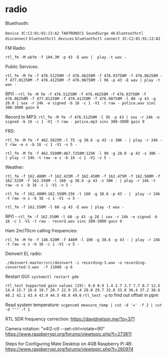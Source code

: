 # radio

Bluethooth:

`Device 3C:C2:01:91:13:A2 TAOTRONICS SoundSurge 46`
`bluetoothctl disconnect`
`bluetoothctl devices`
`bluetoothctl connect 3C:C2:01:91:13:A2`

FM Radio:

`rtl_fm -M wbfm -f 104.3M -p 43 -E wav |  play -t wav -`

Public Services:

`rtl_fm -M fm -f 476.51250M -f 476.46250M -f 476.93750M -f 476.86250M -f 477.01250M -f 476.41250M -f 476.98750M -l 96 -p 43 -E wav | play -t wav -`

  RPi1 - `rtl_fm -M fm -f 476.51250M -f 476.46250M -f 476.93750M -f 476.86250M -f 477.01250M -f 476.41250M -f 476.98750M -l 80 -p 43 -g 28.0 | sox -r 24k -e signed -b 16 -c 1 -V1 -t raw - police.wav sinc 300-3000 gain 9`

  Record to MP3:
  `rtl_fm -M fm -f 476.51250M -l 95 -p 43 | sox -r 24k -e signed -b 16 -c 1 -V1 -t raw - police.mp3 sinc 300-3000 gain 9`

FRS:

`rtl_fm -M fm -f 462.5625M -l 75 -g 38.6 -p 43 -s 30K - | play -r 24k -t raw -e s -b 16 -c 1 -V1 -v 5 -`

`rtl_fm -M fm -f 462.5500M:467.7250M:125K -l 90 -g 28.0 -p 43 -s 30K - | play -r 24k -t raw -e s -b 16 -c 1 -V1 -v 5 -`

Weather:

`rtl_fm -f 162.400M -f 162.425M -f 162.450M -f 162.475M -f 162.500M -f 162.525M -f 162.550M -l 160 -g 38.6 -p 43 -s 30K - | play -r 24k -t raw -e s -b 16 -c 1 -V1 -v 5 -`

`rtl_fm -f 162.400M:162.550M:25K -l 160 -g 38.6 -p 43 - |  play -r 24k -t raw -e s -b 16 -c 1 -V1 -v 5 -`

`rtl_fm -f 162.550M -l 60 -p 43 -E wav | play -t wav -`

RPi1 - `rtl_fm -f 162.550M -l 60 -p 43 -g 28 | sox -r 24k -e signed -b 16 -c 1 -V1 -t raw - record.wav sinc 300-3000 gain 9`

Ham 2m/70cm calling frequencies:

`rtl_fm -M fm -f 146.520M -f 446M -l 100 -g 38.6 -p 43 - | play -r 24k -t raw -e s -b 16 -c 1 -V1 -v 5 -`

Deinvert EL radio:

`./deinvert-master/src/deinvert -i recording-3.wav -o recording-converted-3.wav  -f 11000 -p 6`

Restart GUI:
`systemctl restart gdm`

`rtl_test
Supported gain values (29): 0.0 0.9 1.4 2.7 3.7 7.7 8.7 12.5 14.4 15.7 16.6 19.7 20.7 22.9 25.4 28.0 29.7 32.8 33.8 36.4 37.2 38.6 40.2 42.1 43.4 43.9 44.5 48.0 49.6`
`rtl_test -p` to find out offset in ppm

Read system temperature:
`vcgencmd measure_temp | cut -d '=' -f 2 | cut -d "'" -f 1`


RTL SDR frequency correction: https://davidnelson.me/?p=371

Camera rotation:
"v4l2-ctl --set-ctrl=rotate=90"
https://www.raspberrypi.org/forums/viewtopic.php?t=273811


Steps for Configuring Mate Desktop on 4GB Raspberry Pi 4B:
https://www.raspberrypi.org/forums/viewtopic.php?t=260974
